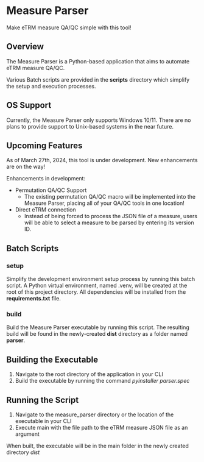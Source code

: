 # Measure Parser
Make eTRM measure QA/QC simple with this tool!

## Overview
The Measure Parser is a Python-based application that aims to automate eTRM measure QA/QC.

Various Batch scripts are provided in the **scripts** directory which simplify the setup and execution processes.

## OS Support
Currently, the Measure Parser only supports Windows 10/11. There are no plans to provide support to Unix-based systems in the near future.

## Upcoming Features
As of March 27th, 2024, this tool is under development. New enhancements are on the way!

Enhancements in development:
- Permutation QA/QC Support
  - The existing permutation QA/QC macro will be implemented into the Measure Parser, placing all of your QA/QC tools in one location!
- Direct eTRM connection
  - Instead of being forced to process the JSON file of a measure, users will be able to select a measure to be parsed by entering its version ID.

## Batch Scripts
### setup
Simplify the development environment setup process by running this batch script. A Python virtual environment, named .venv, will be created at the root of this project directory. All dependencies will be installed from the **requirements.txt** file.

### build
Build the Measure Parser executable by running this script. The resulting build will be found in the newly-created **dist** directory as a folder named **parser**.

## Building the Executable
  1. Navigate to the root directory of the application in your CLI
  2. Build the executable by running the command *pyinstaller parser.spec*

## Running the Script
  1. Navigate to the measure_parser directory or the location of the executable in your CLI
  2. Execute main with the file path to the eTRM measure JSON file as an argument

When built, the executable will be in the main folder in the newly created directory *dist*
